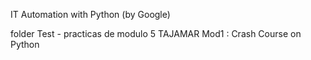 IT Automation with Python (by Google)

folder Test - practicas de modulo 5 TAJAMAR
Mod1 : Crash Course on Python

